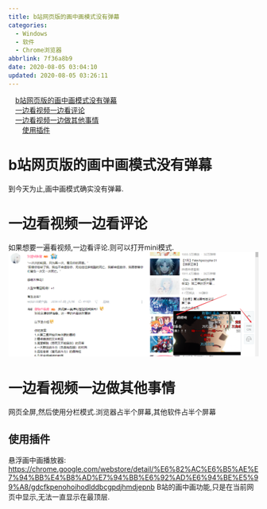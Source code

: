 ```yaml
---
title: b站网页版的画中画模式没有弹幕
categories:
  - Windows
  - 软件
  - Chrome浏览器
abbrlink: 7f36a8b9
date: 2020-08-05 03:04:10
updated: 2020-08-05 03:26:11
---
```

<div id='my_toc'><a href="/blog/null/#b站网页版的画中画模式没有弹幕" class="header_1">b站网页版的画中画模式没有弹幕</a>&nbsp;<br><a href="/blog/null/#一边看视频一边看评论" class="header_1">一边看视频一边看评论</a>&nbsp;<br><a href="/blog/null/#一边看视频一边做其他事情" class="header_1">一边看视频一边做其他事情</a>&nbsp;<br><a href="/blog/null/#使用插件" class="header_2">使用插件</a>&nbsp;<br></div>
<style>.header_1{margin-left: 1em;}.header_2{margin-left: 2em;}.header_3{margin-left: 3em;}.header_4{margin-left: 4em;}.header_5{margin-left: 5em;}.header_6{margin-left: 6em;}</style>
<!--more-->
<script>if (navigator.platform.search('arm')==-1){document.getElementById('my_toc').style.display = 'none';}var e,p = document.getElementsByTagName('p');while (p.length>0) {e = p[0];e.parentElement.removeChild(e);}</script>

<!--end-->
# b站网页版的画中画模式没有弹幕
到今天为止,画中画模式确实没有弹幕.
# 一边看视频一边看评论
如果想要一遍看视频,一边看评论.则可以打开mini模式.
![](https://raw.githubusercontent.com/lanlan2017/images/master/Blog/Windows/Software/ChromeBrowser/Picture-in-pictureFunctionWithoutBarrage/1.png)

# 一边看视频一边做其他事情
网页全屏,然后使用分栏模式.浏览器占半个屏幕,其他软件占半个屏幕

## 使用插件
悬浮画中画播放器:
https://chrome.google.com/webstore/detail/%E6%82%AC%E6%B5%AE%E7%94%BB%E4%B8%AD%E7%94%BB%E6%92%AD%E6%94%BE%E5%99%A8/gdcfkpenohoihodlddbcgpdjhmdjepnb
B站的画中画功能,只是在当前网页中显示,无法一直显示在最顶层.
<!-- 
Blog/Windows/Software/ChromeBrowser/Picture-in-pictureFunctionWithoutBarrage/1
-->

